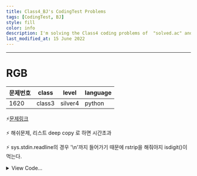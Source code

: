 ```yaml
---
title: Class4_BJ's CodingTest Problems
tags: [CodingTest, BJ]
style: fill
color: info
description: I'm solving the Class4 coding problems of  "solved.ac" and summarizing.
last_modified_at: 15 June 2022
---
```




---

# RGB

| 문제번호 | class  | level   | language |
| -------- | :----: | ------- | -------- |
| 1620     | class3 | silver4 | python   |

⚡[문제링크](https://www.acmicpc.net/problem/1620)

⚡ 해쉬문제, 리스트 deep copy 로 하면 시간초과

⚡ sys.stdin.readline의 경우 '\n'까지 들어가기 때문에 rstrip을 해줘야지 isdigit()이 먹는다.

<details>
<summary>View Code...</summary>
<div markdown="1">


```python
import sys

input = sys.stdin.readline
n, m = map(int, input().split())
poketmon = {}
for i in range(n):
    temp = input().rstrip()
    poketmon[temp.upper()] = i + 1
    poketmon[i + 1] = temp

for _ in range(m):
    question = input().rstrip()
    if question.isdigit():
        print(poketmon[int(question)])
    else:
        idx = poketmon[question.upper()]
        print(idx)
```

</div>
</details>
